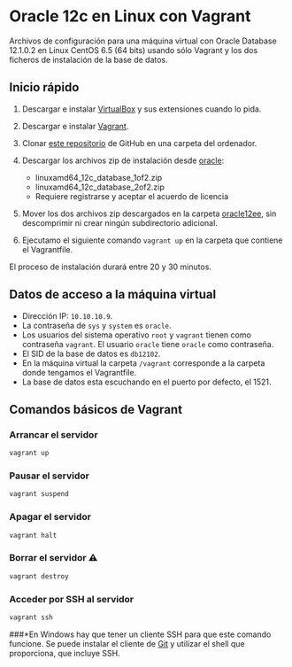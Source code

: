 # Oracle 12c en Linux con Vagrant

Archivos de configuración para una máquina virtual con Oracle Database 12.1.0.2 en Linux CentOS 6.5 (64 bits) usando sólo Vagrant y los dos ficheros de instalación de la base de datos.

## Inicio rápido

1. Descargar e instalar [VirtualBox][2] y sus extensiones cuando lo pida.
2. Descargar e instalar [Vagrant][1].
3. Clonar [este repositorio][3] de GitHub en una carpeta del ordenador.
4. Descargar los archivos zip de instalación desde [oracle][4]:

	- linuxamd64_12c_database_1of2.zip 
	- linuxamd64_12c_database_2of2.zip
	
   * Requiere registrarse y aceptar el acuerdo de licencia

5. Mover los dos archivos zip descargados en la carpeta [oracle12ee](./oracle12ee/), sin descomprimir ni crear ningún subdirectorio adicional.
6. Ejecutamo el siguiente comando `vagrant up` en la carpeta que contiene el Vagrantfile.

El proceso de instalación durará entre 20 y 30 minutos.

## Datos de acceso a la máquina virtual

- Dirección IP: `10.10.10.9`.
- La contraseña de `sys` y `system` es `oracle`.
- Los usuarios del sistema operativo `root` y `vagrant` tienen como contraseña `vagrant`. El usuario `oracle` tiene `oracle` como contraseña.
- El SID de la base de datos es `db12102`.
- En la máquina virtual la carpeta `/vagrant` corresponde a la carpeta donde tengamos el Vagrantfile.
- La base de datos esta escuchando en el puerto por defecto, el 1521.

## Comandos básicos de Vagrant

### Arrancar el servidor
```bash
vagrant up
```

### Pausar el servidor
```bash
vagrant suspend
```

### Apagar el servidor
```bash
vagrant halt
```

### Borrar el servidor ⚠
```bash
vagrant destroy
```

### Acceder por SSH al servidor
```bash
vagrant ssh
```
###*En Windows hay que tener un cliente SSH para que este comando funcione. Se puede instalar el cliente de [Git][6] y utilizar el shell que proporciona, que incluye SSH.

[1]: https://www.vagrantup.com/downloads.html
[2]: https://www.virtualbox.org/wiki/Downloads
[3]: https://github.com/alberto22ma/Vagrant_oracle_12ee.git
[4]: https://www.oracle.com/technetwork/database/enterprise-edition/downloads/database12c-linux-download-2240591.html
[5]: http://nunki.diocesanas.org/software/oracle12ee/
[6]: https://git-scm.com/downloads

